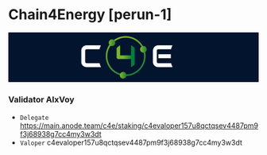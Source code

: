 # Chain4Energy [perun-1]
![Chain4Energy Guide](https://github.com/Voynitskiy/Voynitskiy/blob/main/mainnet/C4E/c4e.png)
### Validator AlxVoy
* `Delegate` https://main.anode.team/c4e/staking/c4evaloper157u8qctqsev4487pm9f3j68938g7cc4my3w3dt
* `Valoper` c4evaloper157u8qctqsev4487pm9f3j68938g7cc4my3w3dt

